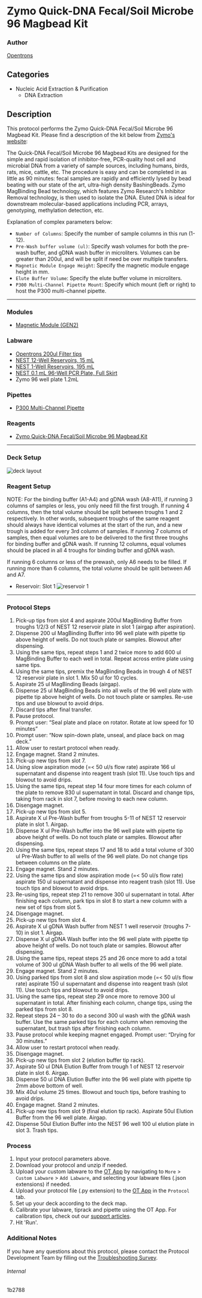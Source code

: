 # Zymo Quick-DNA Fecal/Soil Microbe 96 Magbead Kit

### Author
[Opentrons](https://opentrons.com/)



## Categories
* Nucleic Acid Extraction & Purification
	* DNA Extraction

## Description
This protocol performs the Zymo Quick-DNA Fecal/Soil Microbe 96 Magbead Kit. Please find a description of the kit below from [Zymo's website](https://www.zymoresearch.com/collections/quick-dna-fecal-soil-microbe-kits/products/quick-dna-fecal-soil-microbe-96-magbead-kit):

The Quick-DNA Fecal/Soil Microbe 96 Magbead Kits are designed for the simple and rapid isolation of inhibitor-free, PCR-quality host cell and microbial DNA from a variety of sample sources, including humans, birds, rats, mice, cattle, etc. The procedure is easy and can be completed in as little as 90 minutes: fecal samples are rapidly and efficiently lysed by bead beating with our state of the art, ultra-high density BashingBeads. Zymo MagBinding Bead technology, which features Zymo Research's Inhibitor Removal technology, is then used to isolate the DNA. Eluted DNA is ideal for downstream molecular-based applications including PCR, arrays, genotyping, methylation detection, etc.

Explanation of complex parameters below:
* `Number of Columns`: Specify the number of sample columns in this run (1-12).
* `Pre-Wash buffer volume (ul)`: Specify wash volumes for both the pre-wash buffer, and gDNA wash buffer in microliters. Volumes can be greater than 200ul, and will be split if need be over multiple transfers.
* `Magnetic Module Engage Height`: Specify the magnetic module engage height in mm.
* `Elute Buffer Volume`: Specify the elute buffer volume in microliters.
* `P300 Multi-Channel Pipette Mount`: Specify which mount (left or right) to host the P300 multi-channel pipette.

---

### Modules
* [Magnetic Module (GEN2)](https://shop.opentrons.com/collections/hardware-modules/products/magdeck)


### Labware
* [Opentrons 200ul Filter tips](https://shop.opentrons.com/universal-filter-tips/?_gl=1*tbwww1*_ga*MTM2NTEwNjE0OS4xNjIxMzYxMzU4*_ga_GNSMNLW4RY*MTY0ODQ5NzQ5OC44MTIuMS4xNjQ4NDk3NzMyLjA.&_ga=2.178485476.1131955611.1648475204-1365106149.1621361358)
* [NEST 12-Well Reservoirs, 15 mL](https://shop.opentrons.com/nest-12-well-reservoirs-15-ml/)
* [NEST 1-Well Reservoirs, 195 mL](https://shop.opentrons.com/nest-1-well-reservoirs-195-ml/)
* [NEST 0.1 mL 96-Well PCR Plate, Full Skirt](https://shop.opentrons.com/nest-0-1-ml-96-well-pcr-plate-full-skirt/)
* Zymo 96 well plate 1.2mL

### Pipettes
* [P300 Multi-Channel Pipette](https://shop.opentrons.com/8-channel-electronic-pipette/)


### Reagents
* [Zymo Quick-DNA Fecal/Soil Microbe 96 Magbead Kit](https://www.zymoresearch.com/collections/quick-dna-fecal-soil-microbe-kits/products/quick-dna-fecal-soil-microbe-96-magbead-kit)

---

### Deck Setup
![deck layout](https://opentrons-protocol-library-website.s3.amazonaws.com/custom-README-images/1b2788/Screen+Shot+2022-04-21+at+5.12.11+PM.png)

### Reagent Setup

NOTE: For the binding buffer (A1-A4) and gDNA wash (A8-A11), if running 3 columns of samples or less, you only need fill the first trough. If running 4 columns, then the total volume should be split between troughs 1 and 2 respectively. In other words, subsequent troughs of the same reagent should always have identical volumes at the start of the run, and a new trough is added for every 3rd column of samples. If running 7 columns of samples, then equal volumes are to be delivered to the first three troughs for binding buffer and gDNA wash. If running 12 columns, equal volumes should be placed in all 4 troughs for binding buffer and gDNA wash.

If running 6 columns or less of the prewash, only A6 needs to be filled. If running more than 6 columns, the total volume should be split between A6 and A7.

* Reservoir: Slot 1
![reservoir 1](https://opentrons-protocol-library-website.s3.amazonaws.com/custom-README-images/1b2788/Screen+Shot+2022-04-21+at+5.10.43+PM.png)


---

### Protocol Steps
1. Pick-up tips from slot 4 and aspirate 200ul MagBinding Buffer from troughs 1/2/3 of NEST 12 reservoir plate in slot 1 (airgap after aspiration).
2. Dispense 200 ul MagBinding Buffer into 96 well plate with pipette tip above height of wells. Do not touch plate or samples. Blowout after dispensing.
3. Using the same tips, repeat steps 1 and 2 twice more to add 600 ul MagBinding Buffer to each well in total. Repeat across entire plate using same tips.
4. Using the same tips, premix the MagBinding Beads in trough 4 of NEST 12 reservoir plate in slot 1. Mix 50 ul for 10 cycles.
5. Aspirate 25 ul MagBinding Beads (airgap).
6. Dispense 25 ul MagBinding Beads into all wells of the 96 well plate with pipette tip above height of wells. Do not touch plate or samples. Re-use tips and use blowout to avoid drips.
7. Discard tips after final transfer.
8. Pause protocol.
9. Prompt user: “Seal plate and place on rotator. Rotate at low speed for 10 minutes”
10. Prompt user: “Now spin-down plate, unseal, and place back on mag deck.”
11. Allow user to restart protocol when ready.
12. Engage magnet. Stand 2 minutes.
13. Pick-up new tips from slot 7.
14. Using slow aspiration mode (=< 50 ul/s flow rate) aspirate 166 ul supernatant and dispense into reagent trash (slot 11). Use touch tips and blowout to avoid drips.
15. Using the same tips, repeat step 14 four more times for each column of the plate to remove 830 ul supernatant in total. Discard and change tips, taking from rack in slot 7, before moving to each new column.
15. Disengage magnet.
16. Pick-up new tips from slot 5.
17. Aspirate X ul Pre-Wash buffer from troughs 5-11 of NEST 12 reservoir plate in slot 1. Airgap.
18. Dispense X ul Pre-Wash buffer into the 96 well plate with pipette tip above height of wells. Do not touch plate or samples. Blowout after dispensing.
19. Using the same tips, repeat steps 17 and 18 to add a total volume of 300 ul Pre-Wash buffer to all wells of the 96 well plate. Do not change tips between columns on the plate.
20. Engage magnet. Stand 2 minutes.
21. Using the same tips and slow aspiration mode (=< 50 ul/s flow rate) aspirate 150 ul supernatant and dispense into reagent trash (slot 11). Use touch tips and blowout to avoid drips.
22. Re-using tips, repeat step 21 to remove 300 ul supernatant in total. After finishing each column, park tips in slot 8 to start a new column with a new set of tips from slot 5.
23. Disengage magnet.
24. Pick-up new tips from slot 4.
25. Aspirate X ul gDNA Wash buffer from NEST 1 well reservoir (troughs 7-10) in slot 1. Airgap.
26. Dispense X ul gDNA Wash buffer into the 96 well plate with pipette tip above height of wells. Do not touch plate or samples. Blowout after dispensing.
27. Using the same tips, repeat steps 25 and 26 once more to add a total volume of 300 ul gDNA Wash buffer to all wells of the 96 well plate.
28. Engage magnet. Stand 2 minutes.
29. Using parked tips from slot 8 and slow aspiration mode (=< 50 ul/s flow rate) aspirate 150 ul supernatant and dispense into reagent trash (slot 11). Use touch tips and blowout to avoid drips.
30. Using the same tips, repeat step 29 once more to remove 300 ul supernatant in total. After finishing each column, change tips, using the parked tips from slot 8.
31. Repeat steps 24 – 30 to do a second 300 ul wash with the gDNA wash buffer. Use the same parked tips for each column when removing the supernatant, but trash tips after finishing each column.
32. Pause protocol while keeping magnet engaged. Prompt user: “Drying for 30 minutes.”
33. Allow user to restart protocol when ready.
34. Disengage magnet.
35. Pick-up new tips from slot 2 (elution buffer tip rack).
36. Aspirate 50 ul DNA Elution Buffer from trough 1 of NEST 12 reservoir plate in slot 6. Airgap.
37. Dispense 50 ul DNA Elution Buffer into the 96 well plate with pipette tip 2mm above bottom of well.
38. Mix 40ul volume 25 times. Blowout and touch tips, before trashing to avoid drips.
39. Engage magnet. Stand 2 minutes.
40. Pick-up new tips from slot 9 (final elution tip rack). Aspirate 50ul Elution Buffer from the 96 well plate. Airgap.
41. Dispense 50ul Elution Buffer into the NEST 96 well 100 ul elution plate in slot 3. Trash tips.

### Process
1. Input your protocol parameters above.
2. Download your protocol and unzip if needed.
3. Upload your custom labware to the [OT App](https://opentrons.com/ot-app) by navigating to `More` > `Custom Labware` > `Add Labware`, and selecting your labware files (.json extensions) if needed.
4. Upload your protocol file (.py extension) to the [OT App](https://opentrons.com/ot-app) in the `Protocol` tab.
5. Set up your deck according to the deck map.
6. Calibrate your labware, tiprack and pipette using the OT App. For calibration tips, check out our [support articles](https://support.opentrons.com/en/collections/1559720-guide-for-getting-started-with-the-ot-2).
7. Hit 'Run'.

### Additional Notes
If you have any questions about this protocol, please contact the Protocol Development Team by filling out the [Troubleshooting Survey](https://protocol-troubleshooting.paperform.co/).

###### Internal
1b2788
